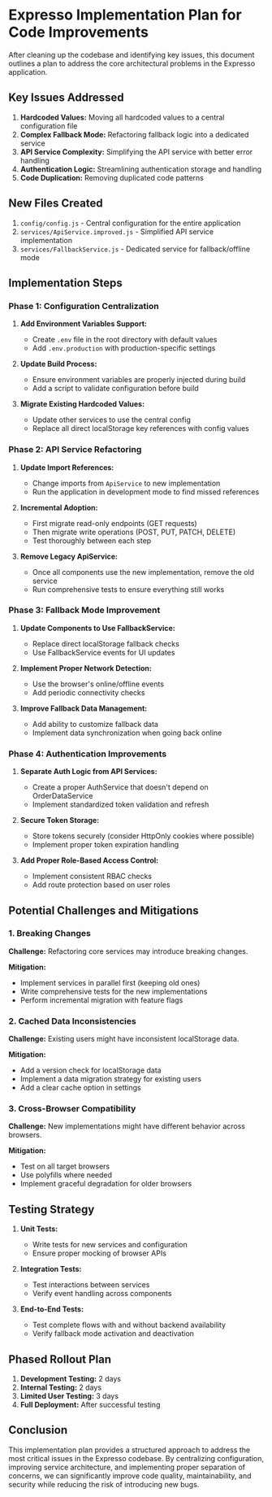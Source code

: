 # Expresso Implementation Plan for Code Improvements

After cleaning up the codebase and identifying key issues, this document outlines a plan to address the core architectural problems in the Expresso application.

## Key Issues Addressed

1. **Hardcoded Values:** Moving all hardcoded values to a central configuration file
2. **Complex Fallback Mode:** Refactoring fallback logic into a dedicated service
3. **API Service Complexity:** Simplifying the API service with better error handling
4. **Authentication Logic:** Streamlining authentication storage and handling
5. **Code Duplication:** Removing duplicated code patterns

## New Files Created

1. `config/config.js` - Central configuration for the entire application
2. `services/ApiService.improved.js` - Simplified API service implementation
3. `services/FallbackService.js` - Dedicated service for fallback/offline mode

## Implementation Steps

### Phase 1: Configuration Centralization

1. **Add Environment Variables Support:**
   - Create `.env` file in the root directory with default values
   - Add `.env.production` with production-specific settings

2. **Update Build Process:**
   - Ensure environment variables are properly injected during build
   - Add a script to validate configuration before build

3. **Migrate Existing Hardcoded Values:**
   - Update other services to use the central config
   - Replace all direct localStorage key references with config values

### Phase 2: API Service Refactoring

1. **Update Import References:**
   - Change imports from `ApiService` to new implementation
   - Run the application in development mode to find missed references

2. **Incremental Adoption:**
   - First migrate read-only endpoints (GET requests)
   - Then migrate write operations (POST, PUT, PATCH, DELETE)
   - Test thoroughly between each step

3. **Remove Legacy ApiService:**
   - Once all components use the new implementation, remove the old service
   - Run comprehensive tests to ensure everything still works

### Phase 3: Fallback Mode Improvement

1. **Update Components to Use FallbackService:**
   - Replace direct localStorage fallback checks
   - Use FallbackService events for UI updates

2. **Implement Proper Network Detection:**
   - Use the browser's online/offline events
   - Add periodic connectivity checks

3. **Improve Fallback Data Management:**
   - Add ability to customize fallback data
   - Implement data synchronization when going back online

### Phase 4: Authentication Improvements

1. **Separate Auth Logic from API Services:**
   - Create a proper AuthService that doesn't depend on OrderDataService
   - Implement standardized token validation and refresh

2. **Secure Token Storage:**
   - Store tokens securely (consider HttpOnly cookies where possible)
   - Implement proper token expiration handling

3. **Add Proper Role-Based Access Control:**
   - Implement consistent RBAC checks
   - Add route protection based on user roles

## Potential Challenges and Mitigations

### 1. Breaking Changes

**Challenge:** Refactoring core services may introduce breaking changes.

**Mitigation:**
- Implement services in parallel first (keeping old ones)
- Write comprehensive tests for the new implementations
- Perform incremental migration with feature flags

### 2. Cached Data Inconsistencies

**Challenge:** Existing users might have inconsistent localStorage data.

**Mitigation:**
- Add a version check for localStorage data
- Implement a data migration strategy for existing users
- Add a clear cache option in settings

### 3. Cross-Browser Compatibility

**Challenge:** New implementations might have different behavior across browsers.

**Mitigation:**
- Test on all target browsers
- Use polyfills where needed
- Implement graceful degradation for older browsers

## Testing Strategy

1. **Unit Tests:**
   - Write tests for new services and configuration
   - Ensure proper mocking of browser APIs

2. **Integration Tests:**
   - Test interactions between services
   - Verify event handling across components

3. **End-to-End Tests:**
   - Test complete flows with and without backend availability
   - Verify fallback mode activation and deactivation

## Phased Rollout Plan

1. **Development Testing:** 2 days
2. **Internal Testing:** 2 days
3. **Limited User Testing:** 3 days
4. **Full Deployment:** After successful testing

## Conclusion

This implementation plan provides a structured approach to address the most critical issues in the Expresso codebase. By centralizing configuration, improving service architecture, and implementing proper separation of concerns, we can significantly improve code quality, maintainability, and security while reducing the risk of introducing new bugs.
